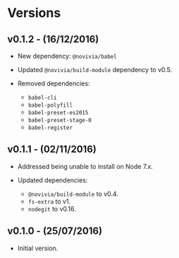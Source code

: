 # Versions

## v0.1.2 - (16/12/2016)

* New dependency: `@novivia/babel`
* Updated `@novivia/build-module` dependency to v0.5.

* Removed dependencies:
    * `babel-cli`
    * `babel-polyfill`
    * `babel-preset-es2015`
    * `babel-preset-stage-0`
    * `babel-register`


## v0.1.1 - (02/11/2016)

* Addressed being unable to install on Node 7.x.

* Updated dependencies:
    * `@novivia/build-module` to v0.4.
    * `fs-extra` to v1.
    * `nodegit` to v0.16.


## v0.1.0 - (25/07/2016)

* Initial version.
